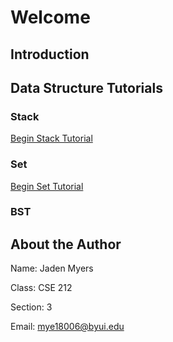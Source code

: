 # Welcome

## Introduction

## Data Structure Tutorials

### Stack

[Begin Stack Tutorial](https://github.com/Scorpio-555/cse-212-Final-Project/blob/main/01Stack.md)

### Set

[Begin Set Tutorial](https://github.com/Scorpio-555/cse-212-Final-Project/blob/main/02Set.md)

### BST

## About the Author

Name: Jaden Myers

Class: CSE 212

Section: 3

Email: mye18006@byui.edu
